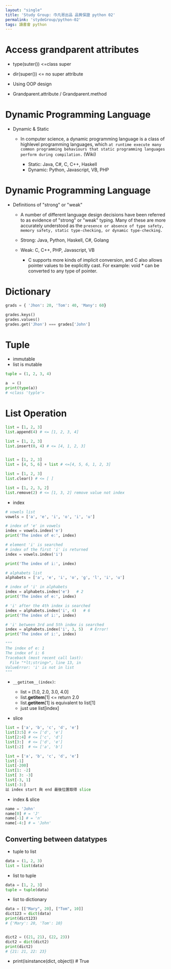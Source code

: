 ```yaml
---
layout: "single"
title: 'Study Group: 巾凡哥出品 品質保證 python 02'
permalink: 'stydeGroup/python-02'
tags: 讀書會 python
---
```


# Access grandparent attributes

- type(suter()) <=class super
- dir(super()) <= no super attribute

- Using OOP design 
- Grandparent.attribute / Grandparent.method

# Dynamic Programming Language

- Dynamic & Static 

   - In computer science, a dynamic programming language is a class of highlevel programming languages, which `at runtime execute many common programming behaviours that static programming languages perform during compilation.` (Wiki)

      - Static: Java, C#, C, C++, Haskell
      - Dynamic: Python, Javascript, VB, PHP

# Dynamic Programming Language

- Definitions of "strong" or "weak"

   - A number of different language design decisions have been referred to as evidence of "strong" or "weak" typing. Many of these are more accurately understood as the `presence or absence of type safety, memory safety, static type-checking, or dynamic type-checking.`

   - Strong: Java, Python, Haskell, C#, Golang

   - Weak: C, C++, PHP, Javascript, VB
      - C supports more kinds of implicit conversion, and C also allows pointer values to be explicitly cast. For example: void * can be converted to any type of pointer.


# Dictionary

~~~py
grads = { 'Jhon': 20, 'Tom': 40, 'Many': 60}

grades.keys()
grades.values()
grades.get('Jhon') === grades['John']
~~~

# Tuple 

- immutable
- list is mutable

~~~py
tuple = (1, 2, 3, 4)
~~~

~~~py
a  = ()
print(type(a))
# <class 'typle'>
~~~


# List Operation

~~~py
list = [1, 2, 3]
list.append(4) # <= [1, 2, 3, 4]

list = [1, 2, 3]
list.insert(0, 4) # <= [4, 1, 2, 3]


list = [1, 2, 3]
list = [4, 5, 6] + list # <=[4, 5, 6, 1, 2, 3]

list = [1, 2, 3]
list.clear() # <= [ ]

list = [1, 2, 3, 2]
list.remove(2) # <= [1, 3, 2] remove value not index
~~~

- index 

~~~py
# vowels list
vowels = ['a', 'e', 'i', 'o', 'i', 'u']

# index of 'e' in vowels
index = vowels.index('e')
print('The index of e:', index)

# element 'i' is searched
# index of the first 'i' is returned
index = vowels.index('i')

print('The index of i:', index)
~~~

~~~py
# alphabets list
alphabets = ['a', 'e', 'i', 'o', 'g', 'l', 'i', 'u']

# index of 'i' in alphabets
index = alphabets.index('e')   # 2
print('The index of e:', index)

# 'i' after the 4th index is searched
index = alphabets.index('i', 4)   # 6
print('The index of i:', index)

# 'i' between 3rd and 5th index is searched
index = alphabets.index('i', 3, 5)   # Error!
print('The index of i:', index)

"""
The index of e: 1
The index of i: 6
Traceback (most recent call last):
  File "*lt;string>", line 13, in 
ValueError: 'i' is not in list
"""
~~~

- `__getitem__(index)`:
   - list = [1.0, 2.0, 3.0, 4.0]
   - list.__getitem__[1] <= return 2.0
   - list.__getitem__[1] is equivalent to list[1]
   - just use list[index]


- slice 

~~~py
list = ['a', 'b', 'c', 'd', 'e']
list[3:5] # <= ['d', 'e']
list[2:4] # <= ['c', 'd']
list[3:]  # <= ['d', 'e']
list[:2]  # <= ['a', 'b']
~~~

~~~py
list = ['a', 'b', 'c', 'd', 'e']
list[-1]
list[-200]
list[1: -2]
list[ 3: -3]
list[-3, 1]
list[-3:]
以 index start 與 end 最後位置取得 slice
~~~

- index & slice

~~~py
name = 'John'
name[0] # = 'J'
name[-1] # = 'n'
name[-4:] # = 'John'
~~~ 

## Converting between datatypes
- tuple to list

~~~py
data = (1, 2, 3)
list = list(data)
~~~

- list to tuple

~~~py
data = [1, 2, 3]
tuple = tuple(data)
~~~


- list to dictionary 

~~~py
data = [["Mary", 20], ["Tom", 10]]
dict123 = dict(data)
print(dict123)
# {'Mary': 20, 'Tom': 10}


dict2 = ((21, 21), (22, 23))
dict2 = dict(dict2)
print(dict2)
# {21: 21, 22: 23}

~~~

- print(isinstance(dict, object)) # True
